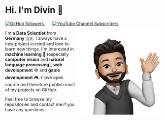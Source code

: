 # Hi. I'm Divin 👋

<p align="left">
    <a href="https://github.com/divin">
        <img alt="GitHub followers" src="https://img.shields.io/github/followers/divin?label=Follow&style=social">
    </a>
    &#8287;&#8287;&#8287;&#8287;&#8287;
    <a href="https://www.youtube.com/channel/UCA5EYbFlu6q915Y4wRjKNiw">
        <img alt="YouTube Channel Subscribers" src="https://img.shields.io/youtube/channel/subscribers/UCA5EYbFlu6q915Y4wRjKNiw">
    </a>
</p>

<img src="assets/wave.png" align="right" height="275"/>

I'm a **Data Scientist** from **Germany** 🇩🇪. I always have a new project in mind and love to learn new things. I'm interested in **machine learning** 🤖 (especially **computer vision** and **natural language processing**), **web development** 🕸️ and **game development** 🎮. I love open source and therefore publish most of my projects on GitHub.

Feel free to browse my repositories and contact me if you have any questions.
